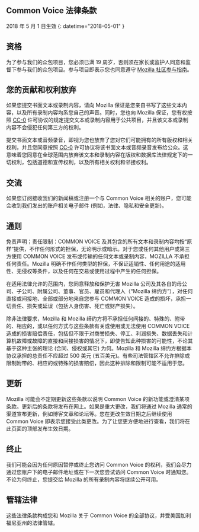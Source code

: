 ## Common Voice 法律条款

2018 年 5 月 1 日生效⁩ {: datetime="2018-05-01" }

## 资格

为了参与我们的众包项目，您必须已满 19 周岁，否则须在家长或监护人同意和监督下参与我们的众包项目。参与项目即表示您也同意遵守 [Mozilla 社区参与指南](https://www.mozilla.org/about/governance/policies/participation/)。 

## 您的贡献和权利放弃

如果您提交书面文本或录制内容，请向 Mozilla 保证是您亲自书写了这些文本内容，以及所有录制内容均系您自己的声音。同时，您也向 Mozilla 保证，您有权按照 [CC-0](https://creativecommons.org/publicdomain/zero/1.0/) 许可协议的规定提交文本或录制内容用于公共项目，并且该文本或录制内容不会侵犯任何第三方的权利。 

提交书面文本或音频录音，即视为您也放弃了您对它们可能拥有的所有版权和相关权利，并且您同意按照 [CC-0](https://creativecommons.org/publicdomain/zero/1.0/) 许可协议将该书面文本或音频录音发布给公众。这意味着您同意在全球范围内放弃该文本和录制内容在版权和数据库法律规定下的一切权利，包括道德和宣传权利，以及所有相关权利和邻接权利。

## 交流

如果您订阅接收我们的新闻稿或注册一个与 Common Voice 相关的账户，您可能会收到我们发出的账户相关电子邮件 (例如，法律、隐私和安全更新)。

## 通则

免责声明；责任限制：COMMON VOICE 及其包含的所有文本和录制内容均按“原样”提供，不作任何形式的担保，无论明示或暗示。对于您或任何其他用户或第三方使用 COMMON VOICE 发布或传输的任何文本或录制内容，MOZILLA 不承担任何责任。Mozilla 明确不作任何类型的担保，不保证适销性、任何用途的适用性、无侵权等条件，以及任何在交易或使用过程中产生的任何担保。

在适用法律允许的范围内，您同意释放和保护无害 Mozilla 公司及其各自的母公司、子公司、附属公司、董事、官员、雇员和代理人（“Mozilla 缔约方”），对任何直接或间接地、全部或部分地来自您参与 COMMON VOICE 造成的损坏，承担一切责任、损失或延误（包括人身伤害、死亡或财产损失）。

除非法律要求，Mozilla 和 Mozilla 缔约方将不承担任何间接的、特殊的、附带的、相应的，或以任何方式与这些条款有关或使用或无法使用 COMMON VOICE 造成的损害赔偿责任，包括但不限于对商誉损失、停工、利润损失、数据丢失和计算机故障或故障的直接和间接损害的情况下，即使告知此种损害的可能性，不论其基于这种主张的理论 (合同、侵权或其它) 为何。Mozilla 和 Mozilla 缔约方根据本协议承担的总责任不应超过 500 美元 (五百美元)。有些司法管辖区不允许排除或限制附带的、相应的或特殊的损害赔偿，因此这种排除和限制可能不适用于您。

## 更新 

Mozilla 可能会不定期更新这些条款以说明 Common Voice 的新功能或澄清某项条款。更新后的条款将发布在网上。如果是重大更改，我们将通过 Mozilla 通常的渠道宣布更新，例如博客文章和论坛等。您在更改生效日期之后继续使用 Common Voice 即表示您接受此类更改。为了让您更方便地进行查看，我们将在此页面的顶部发布生效日期。

## 终止 

我们可能会因为任何原因暂停或终止您访问 Common Voice 的权利，我们会尽力通过您账户下的电子邮件地址或在下一次您尝试访问 Common Voice 时通知您。不论为何终止，您提交给 Mozilla 的所有录制内容将继续公开可用。

## 管辖法律

这些法律条款构成您和 Mozilla 关于 Common Voice 的全部协议，并受美国加利福尼亚州的法律管辖。
